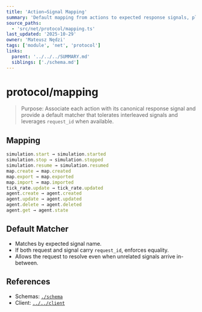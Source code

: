 ```yaml
---
title: 'Action→Signal Mapping'
summary: 'Default mapping from actions to expected response signals, plus a safe matcher for interleaved streams with optional request_id correlation.'
source_paths:
  - 'src/net/protocol/mapping.ts'
last_updated: '2025-10-29'
owner: 'Mateusz Nędzi'
tags: ['module', 'net', 'protocol']
links:
  parent: '../../../SUMMARY.md'
  siblings: ['./schema.md']
---
```


# protocol/mapping

> Purpose: Associate each action with its canonical response signal and provide a default matcher that tolerates interleaved signals and leverages `request_id` when available.

## Mapping

```ts
simulation.start → simulation.started
simulation.stop → simulation.stopped
simulation.resume → simulation.resumed
map.create → map.created
map.export → map.exported
map.import → map.imported
tick_rate.update → tick_rate.updated
agent.create → agent.created
agent.update → agent.updated
agent.delete → agent.deleted
agent.get → agent.state
```

## Default Matcher

- Matches by expected signal name.
- If both request and signal carry `request_id`, enforces equality.
- Allows the request to resolve even when unrelated signals arrive in-between.

## References

- Schemas: [`./schema`](./schema.md)
- Client: [`../../client`](../../client.md)

